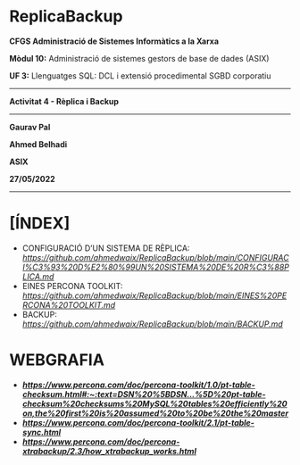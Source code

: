 # ReplicaBackup
**CFGS Administració de Sistemes Informàtics a la Xarxa**

**Mòdul 10:** Administració de sistemes gestors de base de dades (ASIX)

**UF 3:** Llenguatges SQL: DCL i extensió procedimental SGBD corporatiu


***


**Activitat 4 - Rèplica i Backup**


***

**Gaurav Pal**

**Ahmed Belhadi**

**ASIX**

**27/05/2022**
***
# **[ÍNDEX]** 

- CONFIGURACIÓ D’UN SISTEMA DE RÈPLICA: *https://github.com/ahmedwaix/ReplicaBackup/blob/main/CONFIGURACI%C3%93%20D%E2%80%99UN%20SISTEMA%20DE%20R%C3%88PLICA.md*
- EINES PERCONA TOOLKIT: *https://github.com/ahmedwaix/ReplicaBackup/blob/main/EINES%20PERCONA%20TOOLKIT.md*
- BACKUP: *https://github.com/ahmedwaix/ReplicaBackup/blob/main/BACKUP.md*

# **WEBGRAFIA**
* ***https://www.percona.com/doc/percona-toolkit/1.0/pt-table-checksum.html#:~:text=DSN%20%5BDSN...%5D%20pt-table-checksum%20checksums%20MySQL%20tables%20efficiently%20on,the%20first%20is%20assumed%20to%20be%20the%20master***
* ***https://www.percona.com/doc/percona-toolkit/2.1/pt-table-sync.html***
* ***https://www.percona.com/doc/percona-xtrabackup/2.3/how_xtrabackup_works.html***

